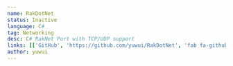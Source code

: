 ```yaml
---
name: RakDotNet
status: Inactive
language: C#
tag: Networking
desc: C# RakNet Port with TCP/UDP support
links: [['GitHub', 'https://github.com/yuwui/RakDotNet', 'fab fa-github']]
author: yuwui
---
```

